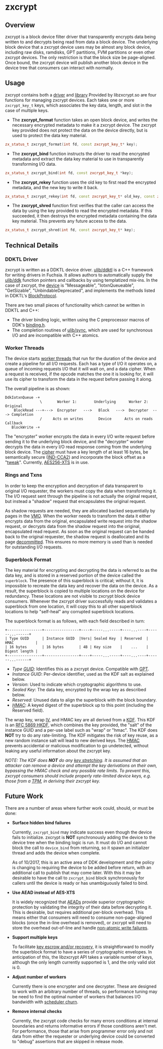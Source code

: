 # zxcrypt

## Overview
zxcrypt is a block device filter driver that transparently encrypts data being written to and
decrypts being read from data a block device.  The underlying block device that a zxcrypt device
uses may be almost any block device, including raw disks, ramdisks, GPT partitions, FVM partitions
or even other zxcrypt devices.  The only restriction is that the block size be page-aligned.  Once
bound, the zxcrypt device will publish another block device in the device tree that consumers can
interact with normally.

## Usage
zxcrypt contains both a [driver](/src/devices/block/drivers/zxcrypt) and [library](/src/security/zxcrypt)
Provided by libzxcrypt.so are four functions for managing zxcrypt devices.  Each takes one or more
`zxcrypt_key_t` keys, which associates the key data, length, and slot in the case of multiple keys.

* The __zxcrypt_format__ function takes an open block device, and writes the necessary encrypted
  metadata to make it a zxcrypt device.  The zxcrypt key provided does not protect the data on the
  device directly, but is used to protect the data key material.

```c++
zx_status_t zxcrypt_format(int fd, const zxcrypt_key_t* key);
```

* The __zxcrypt_bind__ function instructs the driver to read the encrypted metadata and extract the
  data key material to use in transparently transforming I/O data.

```c++
zx_status_t zxcrypt_bind(int fd, const zxcrypt_key_t *key);
```

* The __zxcrypt_rekey__ function uses the old key to first read the encrypted metadata, and the new
  key to write it back.

```c++
zx_status_t zxcrypt_rekey(int fd, const zxcrypt_key_t* old_key, const zxcrypt_key_t* new_key);
```

* The __zxcrypt_shred__ function first verifies that the caller can access the data by using the key
  provided to read the encrypted metadata.  If this succeeded, it then destroys the encrypted
  metadata containing the data key material.  This prevents any future access to the data.

```c++
zx_status_t zxcrypt_shred(int fd, const zxcrypt_key_t* key);
```

## Technical Details
### DDKTL Driver
zxcrypt is written as a DDKTL device driver.  [ulib/ddktl](/src/lib/ddktl) is a C++ framework
for writing drivers in Fuchsia.  It allows authors to automatically supply the
[ulib/ddk](/src/lib/ddk) function pointers and callbacks by using templatized mix-ins.  In the
case of zxcrypt, the [device](/src/devices/block/drivers/zxcrypt/device.h) is "Messageable",
"IotxnQueueable", "GetSizable", "UnbindableDeprecated", and implements the methods listed in DDKTL's
[BlockProtocol](/sdk/banjo/ddk.protocol.block/block.banjo).

There are two small pieces of functionality which cannot be written in DDKTL and C++:
* The driver binding logic, written using the C preprocessor macros of DDK's
  [binding.h](/zircon/system/public/zircon/driver/binding.h).
* The completion routines of [ulib/sync](/zircon/system/ulib/sync), which are used for synchronous I/O
  and are incompatible with C++ atomics.

### Worker Threads
The device starts [worker threads](/src/devices/block/drivers/zxcrypt/worker.h) that run for the duration
of the device and create a pipeline for all I/O requests.  Each has a type of I/O it operates on, a
queue of incoming requests I/O that it will wait on, and a data cipher.  When a request is received,
if the opcode matches the one it is looking for, it will use its cipher to transform the data in the
request before passing it along.

The overall pipeline is as shown:

```
DdkIotxnQueue -+
                \       Worker 1:        Underlying      Worker 2:        Original
    BlockRead ---+--->  Encrypter   --->   Block   --->  Decrypter  ---> Completion
                /     Acts on writes       Device      Acts on reads      Callback
   BlockWrite -+
```

The "encrypter" worker encrypts the data in every I/O write request before sending it to the
underlying block device, and the "decrypter" worker decrypts the data in every I/O read response
coming from the underlying block device.  The
[cipher](/zircon/system/ulib/zircon-crypto/include/crypto/cipher.h) must have a key length of at least 16 bytes,
be semantically secure ([IND-CCA2][ind-cca2]) and incorporate the block offset as a
"[tweak][tweak]".  Currently, [AES256-XTS][aes-xts] is in use.

### Rings and Txns
In order to keep the encryption and decryption of data transparent to original I/O requester, the
workers must copy the data when transforming it.  The I/O request sent through the pipeline is not
actually the original request, but instead a "shadow" request that encapsulates the original
request.

As shadow requests are needed, they are allocated backed sequentially by pages in the
[VMO](/docs/concepts/kernel/concepts.md#shared-memory-virtual-memory-objects-vmos-).  When the
worker needs to transform the data it either encrypts data from the original, encapsulated write
request into the shadow request, or decrypts data from the shadow request into the original,
encapsulated read request.  As soon as the original request can be handed back to the original
requester, the shadow request is deallocated and its page [decommitted](/docs/reference/syscalls/vmo_op_range.md).
This ensures no more memory is used than is needed for outstanding I/O requests.

### Superblock Format
The key material for encrypting and decrypting the data is referred to as the data key, and is
stored in a reserved portion of the device called the `superblock`. The presence of this superblock
is critical; without it, it is impossible to recreate the data key and recover the data on the
device.  As a result, the superblock is copied to multiple locations on the device for redundancy.
These locations are not visible to zxcrypt block device consumers.  Whenever the zxcrypt driver
successfully reads and validates a superblock from one location, it will copy this to all other
superblock locations to help "self-heal" any corrupted superblock locations.

The superblock format is as follows, with each field described in turn:

```
+----------------+----------------+----+-----...-----+----...----+------...------+
| Type GUID      | Instance GUID  |Vers| Sealed Key  | Reserved  | HMAC          |
| 16 bytes       | 16 bytes       | 4B | Key size    |    ...    | Digest length |
+----------------+----------------+----+-----...-----+----...----+------...------+
```

* _Type [GUID][guid]_: Identifies this as a zxcrypt device. Compatible with
  [GPT](/zircon/system/ulib/gpt/include/gpt/gpt.h).
* _Instance GUID_: Per-device identifier, used as the KDF salt as explained below.
* _Version_: Used to indicate which cryptographic algorithms to use.
* _Sealed Key_: The data key, encrypted by the wrap key as described below.
* _Reserved_: Unused data to align the superblock with the block boundary.
* [_HMAC_][hmac]: A keyed digest of the superblock up to this point (including the Reserved field).

The wrap key, wrap [IV][iv], and HMAC key are all derived from a
[KDF](/zircon/system/ulib/zircon-crypto/include/crypto/hkdf.h).  This KDF is an [RFC 5869 HKDF][hkdf], which
combines the key provided, the "salt" of the instance GUID and a per-use label such as "wrap" or
"hmac".  The KDF does __NOT__ try to do any rate-limiting.  The KDF mitigates the risk of key reuse,
as a new random instance salt will lead to new derived keys.  The
[HMAC](/zircon/system/ulib/zircon-crypto/include/crypto/hmac.h) prevents accidental or malicious modification to
go undetected, without leaking any useful information about the zxcrypt key.

_NOTE: The KDF does __NOT__ do any [key stretching][stretch].  It is assumed that an attacker can
remove a device and attempt the key derivations on their own, bypassing the HMAC check and any
possible rate limits.  To prevent this, zxcrypt consumers should include properly rate-limited
device keys, e.g. those from a [TPM][tpm], in deriving their zxcrypt key._

## Future Work
There are a number of areas where further work could, should, or must be done:
* __Surface hidden bind failures__

  Currently, `zxcrypt_bind` may indicate success even though the device fails to initialize.
  zxcrypt is __NOT__ synchronously adding the device to the device tree when the binding logic is
  run.  It must do I/O and cannot block the call to `device_bind` from returning, so it spawn an
  initializer thread and adds the device when complete.

  As of 10/2017, this is an active area of DDK development and the policy is changing to requiring
  the device to be added before return, with an additional call to publish that may come later.
  With this it may be desirable to have the call to `zxcrypt_bind` block synchronously for callers
  until the device is ready or has unambiguously failed to bind.

* __Use AEAD instead of AES-XTS__

  It is widely recognized that [AEADs][aead] provide superior cryptographic protection by validating
  the integrity of their data before decrypting it.  This is desirable, but requires additional
  per-block overhead.  This means either that consumers will need to consume non-page-aligned blocks
  (once the in-line overhead is removed), or zxcrypt will need to store the overhead out-of-line and
  handle [non-atomic write failures][atomic].

* __Support multiple keys__

  To facilitate [key escrow and/or recovery][escrow], it is straightforward to modify the superblock
  format to have a series of cryptographic envelopes.  In anticipation of this, the libzxcrypt API
  takes a variable number of keys, although the only length currently supported is 1, and the only
  valid slot is 0.

* __Adjust number of workers__

  Currently there is one encrypter and one decrypter.  These are designed to work with an arbitrary
  number of threads, so performance tuning may be need to find the optimal number of workers that
  balances I/O bandwidth with [scheduler churn][thrash].

* __Remove internal checks__

  Currently, the zxcrypt code checks for many errors conditions at internal boundaries and returns
  informative errors if those conditions aren't met.  For performance, those that arise from
  programmer error only and not data from either the requester or underlying device could be
  converted to "debug" assertions that are skipped in release mode.

[ind-cca2]: https://en.wikipedia.org/wiki/Ciphertext_indistinguishability
[tweak]: https://en.wikipedia.org/wiki/Block_cipher#Tweakable_block_ciphers
[aes-xts]: https://en.wikipedia.org/wiki/Disk_encryption_theory#XEX-based_tweaked-codebook_mode_with_ciphertext_stealing_.28XTS.29
[guid]: https://en.wikipedia.org/wiki/Universally_unique_identifier
[iv]: https://en.wikipedia.org/wiki/Initialization_vector
[hkdf]: https://tools.ietf.org/html/rfc5869
[hmac]: https://www.ietf.org/rfc/rfc2104.txt
[stretch]: https://en.wikipedia.org/wiki/Key_stretching
[tpm]: https://trustedcomputinggroup.org/work-groups/trusted-platform-module/
[aead]: https://tools.ietf.org/html/rfc5116
[atomic]: https://en.wikipedia.org/wiki/Atomic_commit
[escrow]: https://en.wikipedia.org/wiki/Key_escrow
[thrash]: https://en.wikipedia.org/wiki/Thrashing_(computer_science)#Other_uses

